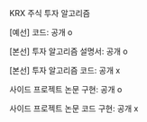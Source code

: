 KRX 주식 투자 알고리즘

[예선] 코드: 공개 o

[본선] 투자 알고리즘 설명서: 공개 o

[본선] 투자 알고리즘 코드: 공개 x

사이드 프로젝트 논문 구현: 공개 o

사이드 프로젝트 논문 코드 구현: 공개 x
